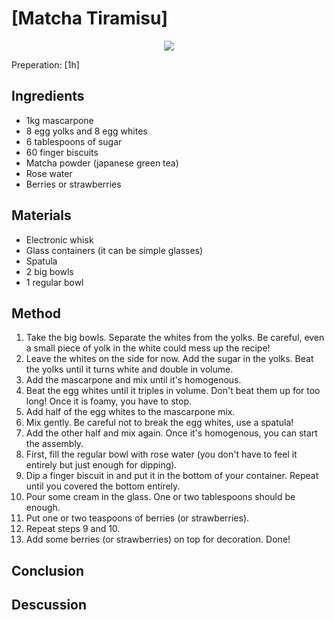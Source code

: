 # [Matcha Tiramisu]
<p align="center">
<img src="example.png" />
</p>

Preperation: [1h]

## Ingredients
* 1kg mascarpone
* 8 egg yolks and 8 egg whites
* 6 tablespoons of sugar
* 60 finger biscuits
* Matcha powder (japanese green tea)
* Rose water 
* Berries or strawberries
## Materials
* Electronic whisk 
* Glass containers (it can be simple glasses)
* Spatula
* 2 big bowls
* 1 regular bowl
## Method
1. Take the big bowls. Separate the whites from the yolks. Be careful, even a small piece of yolk in the white could mess up the recipe! 
2. Leave the whites on the side for now. Add the sugar in the yolks. Beat the yolks until it turns white and double in volume.
3. Add the mascarpone and mix until it's homogenous.
4. Beat the egg whites until it triples in volume. Don't beat them up for too long! Once it is foamy, you have to stop.
5. Add half of the egg whites to the mascarpone mix.
6. Mix gently. Be careful not to break the egg whites, use a spatula!
7. Add the other half and mix again. Once it's homogenous, you can start the assembly.
8. First, fill the regular bowl with rose water (you don't have to feel it entirely but just enough for dipping).
9. Dip a finger biscuit in and put it in the bottom of your container. Repeat until you covered the bottom entirely.
10. Pour some cream in the glass. One or two tablespoons should be enough.
11. Put one or two teaspoons of berries (or strawberries).
12. Repeat steps 9 and 10.
13. Add some berries (or strawberries) on top for decoration.
Done!
## Conclusion

## Descussion
